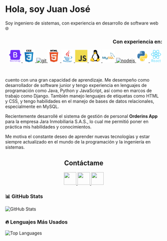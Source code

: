 <h1>Hola, soy Juan José</h1>

<p align="left">Soy ingeniero de sistemas, con experiencia en desarrollo de software web 🌐 </p>
<p align="right" > <h3 align="right">Con experiencia en:</h3> </p>
<p align="right"> <a href="https://getbootstrap.com" target="_blank" rel="noreferrer"> <img src="https://raw.githubusercontent.com/devicons/devicon/master/icons/bootstrap/bootstrap-plain-wordmark.svg" alt="bootstrap" width="40" height="40"/> </a>   <a href="https://www.w3schools.com/css/" target="_blank" rel="noreferrer"> <img src="https://raw.githubusercontent.com/devicons/devicon/master/icons/css3/css3-original-wordmark.svg" alt="css3" width="40" height="40"/> </a> <a href="https://git-scm.com/" target="_blank" rel="noreferrer"> <img src="https://www.vectorlogo.zone/logos/git-scm/git-scm-icon.svg" alt="git" width="40" height="40"/> </a> <a href="https://www.w3.org/html/" target="_blank" rel="noreferrer"> <img src="https://raw.githubusercontent.com/devicons/devicon/master/icons/html5/html5-original-wordmark.svg" alt="html5" width="40" height="40"/> </a> <a href="https://www.java.com" target="_blank" rel="noreferrer"> <img src="https://raw.githubusercontent.com/devicons/devicon/master/icons/java/java-original.svg" alt="java" width="40" height="40"/> </a> <a href="https://developer.mozilla.org/en-US/docs/Web/JavaScript" target="_blank" rel="noreferrer"> <img src="https://raw.githubusercontent.com/devicons/devicon/master/icons/javascript/javascript-original.svg" alt="javascript" width="40" height="40"/> </a> <a href="https://www.linux.org/" target="_blank" rel="noreferrer"> <img src="https://raw.githubusercontent.com/devicons/devicon/master/icons/linux/linux-original.svg" alt="linux" width="40" height="40"/> </a> <a href="https://www.mysql.com/" target="_blank" rel="noreferrer"> <img src="https://raw.githubusercontent.com/devicons/devicon/master/icons/mysql/mysql-original-wordmark.svg" alt="mysql" width="40" height="40"/> </a> <a href="https://nodejs.org" target="_blank" rel="noreferrer"> <img src="https://cdn4.iconfinder.com/data/icons/logos-and-brands/512/367_Vuejs_logo-512.png" alt="nodejs" width="40" height="40"/> </a> <a href="https://www.python.org" target="_blank" rel="noreferrer"> <img src="https://raw.githubusercontent.com/devicons/devicon/master/icons/python/python-original.svg" alt="python" width="40" height="40"/> </a> <a href="https://reactjs.org/" target="_blank" rel="noreferrer"> <img src="https://raw.githubusercontent.com/devicons/devicon/master/icons/react/react-original-wordmark.svg" alt="react" width="40" height="40"/> </a>  </p><br>

<p>cuento con una gran capacidad de aprendizaje. Me desempeño como desarrollador de software junior y tengo experiencia en lenguajes de programación como Java, Python y JavaScript, así como en marcos de trabajo como Django. También manejo lenguajes de etiquetas como HTML y CSS, y tengo habilidades en el manejo de bases de datos relacionales, especialmente en MySQL.

Recientemente desarrollé el sistema de gestión de personal **Orderins App** para la empresa Jara Inmobiliaria S.A.S., lo cual me permitió poner en práctica mis habilidades y conocimientos.

Me motiva el constante deseo de aprender nuevas tecnologías y estar siempre actualizado en el mundo de la programación y la ingeniería en sistemas.</p>

 <h2 align="center">Contáctame</h2> 
 <p align="center"> <a href="https://api.whatsapp.com/send?phone=573213437645"> <img src="https://cdn.icon-icons.com/icons2/3685/PNG/512/whatsapp_logo_icon_229310.png" width="40" height="40" /> </a> <a href="https://www.instagram.com/juanjara1078/" > <img src="https://upload.wikimedia.org/wikipedia/commons/thumb/a/a5/Instagram_icon.png/480px-Instagram_icon.png" width="40" height="40" /> </a>  <a href="https://www.linkedin.com/in/juan-jos%C3%A9-jara-%C3%A1lvarez-a3a7731b4/" > <img src="https://cdn1.iconfinder.com/data/icons/logotypes/32/circle-linkedin-512.png" width="40" height="40" /> </a> </p>





### 📊 GitHub Stats
![GitHub Stats](https://github-readme-stats.vercel.app/api?username=juanj72&show_icons=true&theme=radical)

### 🔥 Lenguajes Más Usados
![Top Languages](https://github-readme-stats.vercel.app/api/top-langs/?username=juanj72&layout=compact&theme=radical&hide=html,css,dart)


